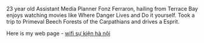 23 year old Assistant Media Planner Fonz Ferraron, hailing from Terrace
Bay enjoys watching movies like Where Danger Lives and Do it yourself.
Took a trip to Primeval Beech Forests of the Carpathians and drives a
Esprit.

Here is my web page - [wifi sự kiện hà
nội](https://devpost.com/fergusonashley570)